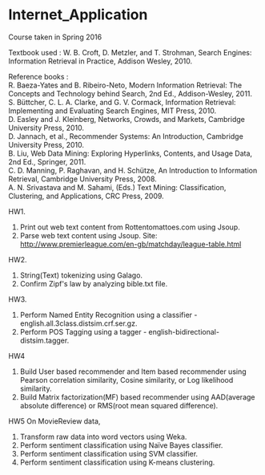 # Internet_Application
Course taken in Spring 2016

Textbook used : W. B. Croft, D. Metzler, and T. Strohman, Search Engines: Information Retrieval in Practice, Addison Wesley, 2010.

Reference books :</br>
R. Baeza-Yates and B. Ribeiro-Neto, Modern Information Retrieval: The Concepts and Technology behind Search, 2nd Ed., Addison-Wesley, 2011.</br>
S. Büttcher, C. L. A. Clarke, and G. V. Cormack, Information Retrieval: Implementing and Evaluating Search Engines, MIT Press, 2010.</br>
D. Easley and J. Kleinberg, Networks, Crowds, and Markets, Cambridge University Press, 2010.</br>
D. Jannach, et al., Recommender Systems: An Introduction, Cambridge University Press, 2010.</br>
B. Liu, Web Data Mining: Exploring Hyperlinks, Contents, and Usage Data, 2nd Ed., Springer, 2011.</br>
C. D. Manning, P. Raghavan, and H. Schütze, An Introduction to Information Retrieval, Cambridge University Press, 2008.</br>
A. N. Srivastava and M. Sahami, (Eds.) Text Mining: Classification, Clustering, and Applications, CRC Press, 2009.</br>


HW1.
1) Print out web text content from Rottentomattoes.com using Jsoup.
2) Parse web text content using Jsoup. Site: http://www.premierleague.com/en-gb/matchday/league-table.html

HW2.
1) String(Text) tokenizing using Galago.
2) Confirm Zipf's law by analyzing bible.txt file.

HW3.
1) Perform Named Entity Recognition using a classifier - english.all.3class.distsim.crf.ser.gz.
2) Perform POS Tagging using a tagger - english-bidirectional-distsim.tagger.

HW4
1) Build User based recommender and Item based recommender using Pearson correlation similarity,  Cosine similarity, or Log likelihood similarity.
2) Build Matrix factorization(MF) based recommender using  AAD(average absolute difference) or RMS(root mean squared difference).

HW5 On MovieReview data,
1) Transform raw data into word vectors using Weka.
2) Perform sentiment classification using Naïve Bayes classifier.
3) Perform sentiment classification using SVM classifier.
4) Perform sentiment classification using K-means clustering.
